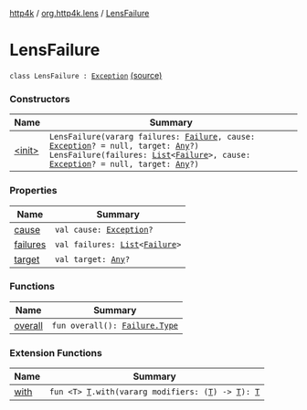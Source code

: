 [http4k](../../index.md) / [org.http4k.lens](../index.md) / [LensFailure](./index.md)

# LensFailure

`class LensFailure : `[`Exception`](https://kotlinlang.org/api/latest/jvm/stdlib/kotlin/-exception/index.html) [(source)](https://github.com/http4k/http4k/blob/master/http4k-core/src/main/kotlin/org/http4k/lens/lensFailure.kt#L3)

### Constructors

| Name | Summary |
|---|---|
| [&lt;init&gt;](-init-.md) | `LensFailure(vararg failures: `[`Failure`](../-failure/index.md)`, cause: `[`Exception`](https://kotlinlang.org/api/latest/jvm/stdlib/kotlin/-exception/index.html)`? = null, target: `[`Any`](https://kotlinlang.org/api/latest/jvm/stdlib/kotlin/-any/index.html)`?)`<br>`LensFailure(failures: `[`List`](https://kotlinlang.org/api/latest/jvm/stdlib/kotlin.collections/-list/index.html)`<`[`Failure`](../-failure/index.md)`>, cause: `[`Exception`](https://kotlinlang.org/api/latest/jvm/stdlib/kotlin/-exception/index.html)`? = null, target: `[`Any`](https://kotlinlang.org/api/latest/jvm/stdlib/kotlin/-any/index.html)`?)` |

### Properties

| Name | Summary |
|---|---|
| [cause](cause.md) | `val cause: `[`Exception`](https://kotlinlang.org/api/latest/jvm/stdlib/kotlin/-exception/index.html)`?` |
| [failures](failures.md) | `val failures: `[`List`](https://kotlinlang.org/api/latest/jvm/stdlib/kotlin.collections/-list/index.html)`<`[`Failure`](../-failure/index.md)`>` |
| [target](target.md) | `val target: `[`Any`](https://kotlinlang.org/api/latest/jvm/stdlib/kotlin/-any/index.html)`?` |

### Functions

| Name | Summary |
|---|---|
| [overall](overall.md) | `fun overall(): `[`Failure.Type`](../-failure/-type/index.md) |

### Extension Functions

| Name | Summary |
|---|---|
| [with](../../org.http4k.core/with.md) | `fun <T> `[`T`](../../org.http4k.core/with.md#T)`.with(vararg modifiers: (`[`T`](../../org.http4k.core/with.md#T)`) -> `[`T`](../../org.http4k.core/with.md#T)`): `[`T`](../../org.http4k.core/with.md#T) |
